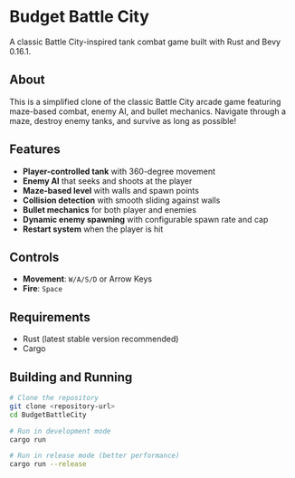 # Budget Battle City

A classic Battle City-inspired tank combat game built with Rust and Bevy 0.16.1.

## About

This is a simplified clone of the classic Battle City arcade game featuring maze-based combat, enemy AI, and bullet mechanics. Navigate through a maze, destroy enemy tanks, and survive as long as possible!

## Features

- **Player-controlled tank** with 360-degree movement
- **Enemy AI** that seeks and shoots at the player
- **Maze-based level** with walls and spawn points
- **Collision detection** with smooth sliding against walls
- **Bullet mechanics** for both player and enemies
- **Dynamic enemy spawning** with configurable spawn rate and cap
- **Restart system** when the player is hit

## Controls

- **Movement**: `W/A/S/D` or Arrow Keys
- **Fire**: `Space`

## Requirements

- Rust (latest stable version recommended)
- Cargo

## Building and Running

```bash
# Clone the repository
git clone <repository-url>
cd BudgetBattleCity

# Run in development mode
cargo run

# Run in release mode (better performance)
cargo run --release
```